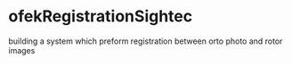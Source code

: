 # ofekRegistrationSightec
building a system which preform registration between orto photo and rotor images
